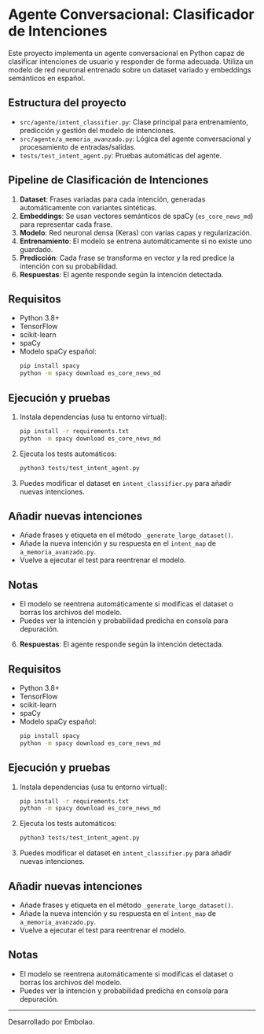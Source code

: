 # Agente Conversacional: Clasificador de Intenciones

Este proyecto implementa un agente conversacional en Python capaz de clasificar intenciones de usuario y responder de forma adecuada. Utiliza un modelo de red neuronal entrenado sobre un dataset variado y embeddings semánticos en español.

## Estructura del proyecto

- `src/agente/intent_classifier.py`: Clase principal para entrenamiento, predicción y gestión del modelo de intenciones.
- `src/agente/a_memoria_avanzado.py`: Lógica del agente conversacional y procesamiento de entradas/salidas.
- `tests/test_intent_agent.py`: Pruebas automáticas del agente.

## Pipeline de Clasificación de Intenciones

1. **Dataset**: Frases variadas para cada intención, generadas automáticamente con variantes sintéticas.
2. **Embeddings**: Se usan vectores semánticos de spaCy (`es_core_news_md`) para representar cada frase.
3. **Modelo**: Red neuronal densa (Keras) con varias capas y regularización.
4. **Entrenamiento**: El modelo se entrena automáticamente si no existe uno guardado.
5. **Predicción**: Cada frase se transforma en vector y la red predice la intención con su probabilidad.
6. **Respuestas**: El agente responde según la intención detectada.

## Requisitos

- Python 3.8+
- TensorFlow
- scikit-learn
- spaCy
- Modelo spaCy español:
  ```sh
  pip install spacy
  python -m spacy download es_core_news_md
  ```

## Ejecución y pruebas

1. Instala dependencias (usa tu entorno virtual):
   ```sh
   pip install -r requirements.txt
   python -m spacy download es_core_news_md
   ```
2. Ejecuta los tests automáticos:
   ```sh
   python3 tests/test_intent_agent.py
   ```
3. Puedes modificar el dataset en `intent_classifier.py` para añadir nuevas intenciones.

## Añadir nuevas intenciones

- Añade frases y etiqueta en el método `_generate_large_dataset()`.
- Añade la nueva intención y su respuesta en el `intent_map` de `a_memoria_avanzado.py`.
- Vuelve a ejecutar el test para reentrenar el modelo.

## Notas
- El modelo se reentrena automáticamente si modificas el dataset o borras los archivos del modelo.
- Puedes ver la intención y probabilidad predicha en consola para depuración.

6. **Respuestas**: El agente responde según la intención detectada.

## Requisitos

- Python 3.8+
- TensorFlow
- scikit-learn
- spaCy
- Modelo spaCy español:
  ```sh
  pip install spacy
  python -m spacy download es_core_news_md
  ```

## Ejecución y pruebas

1. Instala dependencias (usa tu entorno virtual):
   ```sh
   pip install -r requirements.txt
   python -m spacy download es_core_news_md
   ```
2. Ejecuta los tests automáticos:
   ```sh
   python3 tests/test_intent_agent.py
   ```
3. Puedes modificar el dataset en `intent_classifier.py` para añadir nuevas intenciones.

## Añadir nuevas intenciones

- Añade frases y etiqueta en el método `_generate_large_dataset()`.
- Añade la nueva intención y su respuesta en el `intent_map` de `a_memoria_avanzado.py`.
- Vuelve a ejecutar el test para reentrenar el modelo.

## Notas
- El modelo se reentrena automáticamente si modificas el dataset o borras los archivos del modelo.
- Puedes ver la intención y probabilidad predicha en consola para depuración.

---

Desarrollado por Embolao.
